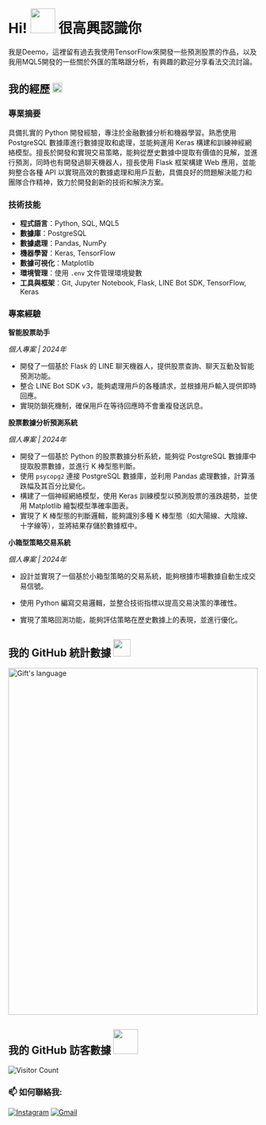 
# Hi! <img src="https://media.giphy.com/media/l3AzYLeRN2QCfnxY1c/giphy.gif?cid=790b7611q2968v6vcdk2rjr60ee12u1w8n0epl5v8q77n9ej&ep=v1_stickers_search&rid=giphy.gif&ct=s" width="50px"> 很高興認識你

我是Deemo，這裡留有過去我使用TensorFlow來開發一些預測股票的作品，以及我用MQL5開發的一些關於外匯的策略跟分析，有興趣的歡迎分享看法交流討論。

## 我的經歷 <img src="https://media3.giphy.com/media/v1.Y2lkPTc5MGI3NjExYWVweDlqOGNwZ2UwanBsdWs3YmVlanRjYWZ6amtjcnRwMWx3dDFsdyZlcD12MV9pbnRlcm5hbF9naWZfYnlfaWQmY3Q9cw/WpZGFXIhPgohr6lLaG/giphy.webp" width="20px">
### **專業摘要**

具備扎實的 Python 開發經驗，專注於金融數據分析和機器學習。熟悉使用 PostgreSQL 數據庫進行數據提取和處理，並能夠運用 Keras 構建和訓練神經網絡模型。擅長於開發和實現交易策略，能夠從歷史數據中提取有價值的見解，並進行預測，同時也有開發過聊天機器人，擅長使用 Flask 框架構建 Web 應用，並能夠整合各種 API 以實現高效的數據處理和用戶互動，具備良好的問題解決能力和團隊合作精神，致力於開發創新的技術和解決方案。


### **技術技能**

- **程式語言**：Python, SQL, MQL5
- **數據庫**：PostgreSQL
- **數據處理**：Pandas, NumPy
- **機器學習**：Keras, TensorFlow
- **數據可視化**：Matplotlib
- **環境管理**：使用 `.env` 文件管理環境變數
- **工具與框架**：Git, Jupyter Notebook, Flask, LINE Bot SDK, TensorFlow, Keras


### **專案經驗**

**智能股票助手**

*個人專案 | 2024年*

- 開發了一個基於 Flask 的 LINE 聊天機器人，提供股票查詢、聊天互動及智能預測功能。
- 整合 LINE Bot SDK v3，能夠處理用戶的各種請求，並根據用戶輸入提供即時回應。
- 實現防鎖死機制，確保用戶在等待回應時不會重複發送訊息。

**股票數據分析預測系統**

*個人專案 | 2024年*

- 開發了一個基於 Python 的股票數據分析系統，能夠從 PostgreSQL 數據庫中提取股票數據，並進行 K 棒型態判斷。
- 使用 `psycopg2` 連接 PostgreSQL 數據庫，並利用 Pandas 處理數據，計算漲跌幅及其百分比變化。
- 構建了一個神經網絡模型，使用 Keras 訓練模型以預測股票的漲跌趨勢，並使用 Matplotlib 繪製模型準確率圖表。
- 實現了 K 棒型態的判斷邏輯，能夠識別多種 K 棒型態（如大陽線、大陰線、十字線等），並將結果存儲於數據框中。

**小箱型策略交易系統**

*個人專案 | 2024年*

- 設計並實現了一個基於小箱型策略的交易系統，能夠根據市場數據自動生成交易信號。
- 使用 Python 編寫交易邏輯，並整合技術指標以提高交易決策的準確性。
- 實現了策略回測功能，能夠評估策略在歷史數據上的表現，並進行優化。

  <!-- GitHub section -->


##  我的 GitHub 統計數據 <img src = "https://i.pinimg.com/originals/65/c4/f4/65c4f452571be1261e9c623f7da488ac.gif" width = 35px> 
 <div>
  <img src="https://github-readme-stats.vercel.app/api/top-langs?username=micrighost&langs_count=10&show_icons=true&locale=zh-tw&layout=compact&theme=dark" alt="Gift's language" style="width: 100%; height: 700;" />
</div>


##  我的 GitHub 訪客數據 <img src = "https://media1.giphy.com/media/47rD4FjGW0KFDM1WAE/200.webp?cid=790b7611bbf43majnm2cwujqtm2d6dha6medpapxnddb7loi&ep=v1_stickers_search&rid=200.webp&ct=s" width = 50px> 
![Visitor Count](https://profile-counter.glitch.me/micrighost/count.svg)





<!-- GitHub section: END -->

###  📫 如何聯絡我:
[![Instagram](https://img.shields.io/badge/Instagram-E4405F.svg?logo=instagram&logoColor=white)](https://www.instagram.com/deemo9067/profilecard)
[![Gmail](https://img.shields.io/badge/Gmail-D14836?logo=gmail&logoColor=white)](mailto:micrighost@gmail.com)
